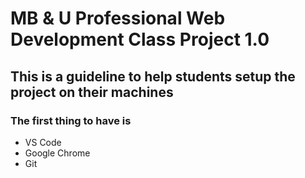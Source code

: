 # MB & U Professional Web Development Class Project 1.0
## This is a guideline to help students setup the project on their machines
### The first thing to have is 
- VS Code
- Google Chrome
- Git